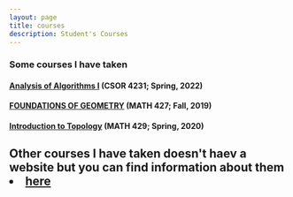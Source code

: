 ```yaml
---
layout: page
title: courses
description: Student's Courses
---
```



### <a name="current"></a>Some courses I have taken

#### [Analysis of Algorithms I](http://www.cs.columbia.edu/~xichen/algorithm/) (CSOR 4231; Spring, 2022)

#### [FOUNDATIONS OF GEOMETRY](https://anton-petrunin.github.io/427/) (MATH 427; Fall, 2019)

#### [Introduction to Topology](http://php.scripts.psu.edu/users/v/x/vxs137/Teach_old/429_S21/429.html) (MATH 429; Spring, 2020)

Other courses I have taken doesn't haev a website but you can find information about them <li><a href="{{ BASE_PATH }}/assets/courses.docx">here</a></li>
---
